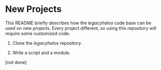 New Projects
============

This README briefly describes how the *legacyhalos* code base can be used on new
projects.  Every project different, so using this repository will require some
customized code.

1. Clone the *legacyhalos* repository.

2. Write a script and a module.

[not done]
